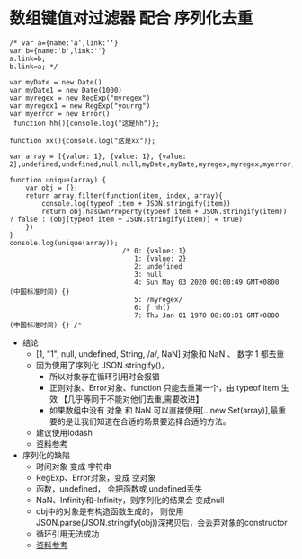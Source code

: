 ﻿# 数组键值对过滤器 配合 序列化去重

    /* var a={name:'a',link:''}
    var b={name:'b',link:''}
    a.link=b;
    b.link=a; */
    
    var myDate = new Date()
    var myDate1 = new Date(1000)
    var myregex = new RegExp("myregex")
    var myregex1 = new RegExp("yourrg")
    var myerror = new Error()
     function hh(){console.log("这是hh")};
    
    function xx(){console.log("这是xx")};
    
    var array = [{value: 1}, {value: 1}, {value: 2},undefined,undefined,null,null,myDate,myDate,myregex,myregex,myerror,myerror,hh,hh,xx,xx,myDate1,myDate1,myregex1,myregex1];
    
    function unique(array) {
        var obj = {};
        return array.filter(function(item, index, array){
            console.log(typeof item + JSON.stringify(item))
            return obj.hasOwnProperty(typeof item + JSON.stringify(item)) ? false : (obj[typeof item + JSON.stringify(item)] = true)
        })
    }
    console.log(unique(array)); 
                                /* 0: {value: 1}
                                   1: {value: 2}
                                   2: undefined
                                   3: null
                                   4: Sun May 03 2020 00:00:49 GMT+0800 (中国标准时间) {}
                                   5: /myregex/
                                   6: ƒ hh()
                                   7: Thu Jan 01 1970 08:00:01 GMT+0800 (中国标准时间) {} /*
    
 
 + 结论
   - [1, "1", null, undefined, String, /a/, NaN] 对象和 NaN 、 数字 1 都去重
   - 因为使用了序列化 JSON.stringify()，
     - 所以对象存在循环引用时会报错
     - 正则对象、Error对象、function 只能去重第一个，由 typeof item 生效 【几乎等同于不能对他们去重,需要改进】
     - 如果数组中没有 对象 和 NaN 可以直接使用[...new Set(array)],最重要的是让我们知道在合适的场景要选择合适的方法。
   - 建议使用lodash  
   - [资料参考](https://github.com/mqyqingfeng/Blog/issues/27)
 + 序列化的缺陷
    - 时间对象 变成 字符串
    - RegExp、Error对象，变成 空对象
    - 函数，undefined， 会把函数或 undefined丢失
    - NaN、Infinity和-Infinity，则序列化的结果会 变成null
    - obj中的对象是有构造函数生成的， 则使用JSON.parse(JSON.stringify(obj))深拷贝后，会丢弃对象的constructor
    - 循环引用无法成功
    - [资料参考](https://www.jianshu.com/p/b084dfaad501)